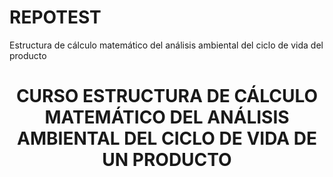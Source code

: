 # REPOTEST
Estructura de cálculo matemático del análisis ambiental del ciclo de vida del producto
<div align="center">

# CURSO ESTRUCTURA DE CÁLCULO MATEMÁTICO DEL ANÁLISIS AMBIENTAL DEL CICLO DE VIDA DE UN PRODUCTO

</div>
